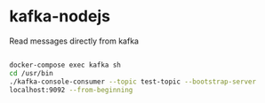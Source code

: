 
# kafka-nodejs 

Read messages directly from kafka
```sh

docker-compose exec kafka sh
cd /usr/bin
./kafka-console-consumer --topic test-topic --bootstrap-server
localhost:9092 --from-beginning
